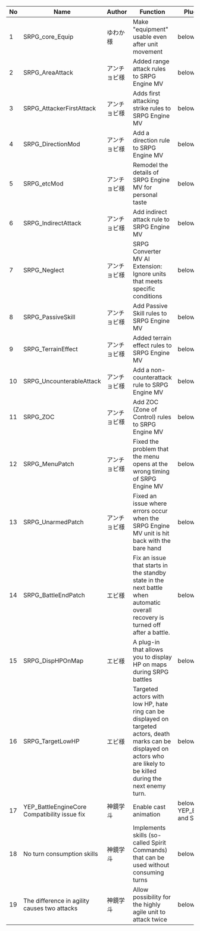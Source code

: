 | **No** | **Name**                                      | **Author** | **Function**                                                                                                                                                               | **Plugin Placement**                                                       |
| ------ | --------------------------------------------- | ---------- | -------------------------------------------------------------------------------------------------------------------------------------------------------------------------- | -------------------------------------------------------------------------- |
| 1      | SRPG\_core\_Equip                             | ゆわか様       | Make "equipment" usable even after unit movement                                                                                                                           | below SRPG\_core.js |
| 2      | SRPG\_AreaAttack                              | アンチョビ様     | Added range attack rules to SRPG Engine MV                                                                                                                                 | below SRPG\_core.js                                                        |
| 3      | SRPG\_AttackerFirstAttack                     | アンチョビ様     | Adds first attacking strike rules to SRPG Engine MV                                                                                                                        | below SRPG\_core.js                                                        |
| 4      | SRPG\_DirectionMod                            | アンチョビ様     | Add a direction rule to SRPG Engine MV                                                                                                                                     | below SRPG\_core.js                                                        |
| 5      | SRPG\_etcMod                                  | アンチョビ様     | Remodel the details of SRPG Engine MV for personal taste                                                                                                                   | below SRPG\_core.js                                                        |
| 6      | SRPG\_IndirectAttack                          | アンチョビ様     | Add indirect attack rule to SRPG Engine MV                                                                                                                                 | below SRPG\_core.js                                                        |
| 7      | SRPG\_Neglect                                 | アンチョビ様     | SRPG Converter MV AI Extension: Ignore units that meets specific conditions                                                                                                | below SRPG\_core.js                                                        |
| 8      | SRPG\_PassiveSkill                            | アンチョビ様     | Add Passive Skill rules to SRPG Engine MV                                                                                                                                  | below SRPG\_core.js                                                        |
| 9      | SRPG\_TerrainEffect                           | アンチョビ様     | Added terrain effect rules to SRPG Engine MV                                                                                                                               | below SRPG\_core.js                                                        |
| 10     | SRPG\_UncounterableAttack                     | アンチョビ様     | Add a non-counterattack rule to SRPG Engine MV                                                                                                                             | below SRPG\_core.js                                                        |
| 11     | SRPG\_ZOC                                     | アンチョビ様     | Add ZOC (Zone of Control) rules to SRPG Engine MV                                                                                                                          | below SRPG\_core.js                                                        |
| 12     | SRPG\_MenuPatch                               | アンチョビ様     | Fixed the problem that the menu opens at the wrong timing of SRPG Engine MV                                                                                                | below SRPG\_core.js                                                        |
| 13     | SRPG\_UnarmedPatch                            | アンチョビ様     | Fixed an issue where errors occur when the SRPG Engine MV unit is hit back with the bare hand                                                                              | below SRPG\_core.js                                                        |
| 14     | SRPG\_BattleEndPatch                          | エビ様        | Fix an issue that starts in the standby state in the next battle when automatic overall recovery is turned off after a battle.                                             | below SRPG\_core.js                                                        |
| 15     | SRPG\_DispHPOnMap                             | エビ様        | A plug-in that allows you to display HP on maps during SRPG battles                                                                                                        | below SRPG\_core.js                                                        |
| 16     | SRPG\_TargetLowHP                             | エビ様        | Targeted actors with low HP, hate ring can be displayed on targeted actors, death marks can be displayed on actors who are likely to be killed during the next enemy turn. | below SRPG\_core.js                                                        |
| 17     | YEP\_BattleEngineCore Compatibility issue fix | 神鏡学斗       | Enable cast animation                                                                                                                                                      | below YEP\_BattleEngineCore and SRPG\_core.js                              |
| 18     | No turn consumption skills                    | 神鏡学斗       | Implements skills (so-called Spirit Commands) that can be used without consuming turns                                                                                     | below SRPG\_core.js                                                        |
| 19     | The difference in agility causes two attacks  | 神鏡学斗       | Allow possibility for the highly agile unit to attack twice                                                                                                                | below SRPG\_core.js                                                        |
